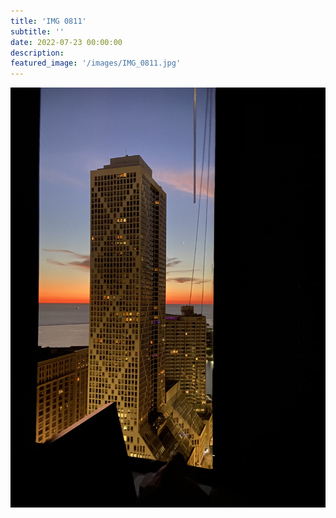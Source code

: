 ```yaml
---
title: 'IMG 0811'
subtitle: ''
date: 2022-07-23 00:00:00
description: 
featured_image: '/images/IMG_0811.jpg'
---
```


![](/images/IMG_0811.jpg)
